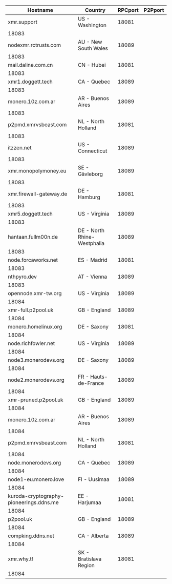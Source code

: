 Hostname | Country | RPCport | P2Pport
--- | --- | --- | ---
xmr.support | US - Washington | 18081
 | 18083
nodexmr.rctrusts.com | AU - New South Wales | 18089
 | 18083
mail.daline.com.cn | CN - Hubei | 18081
 | 18083
xmr1.doggett.tech | CA - Quebec | 18089
 | 18083
monero.10z.com.ar | AR - Buenos Aires | 18089
 | 18083
p2pmd.xmrvsbeast.com | NL - North Holland | 18081
 | 18083
itzzen.net | US - Connecticut | 18089
 | 18083
xmr.monopolymoney.eu | SE - Gävleborg | 18089
 | 18083
xmr.firewall-gateway.de | DE - Hamburg | 18081
 | 18083
xmr5.doggett.tech | US - Virginia | 18089
 | 18083
hantaan.fullm00n.de | DE - North Rhine-Westphalia | 18089
 | 18083
node.forcaworks.net | ES - Madrid | 18081
 | 18083
nthpyro.dev | AT - Vienna | 18089
 | 18083
opennode.xmr-tw.org | US - Virginia | 18089
 | 18084
xmr-full.p2pool.uk | GB - England | 18089
 | 18084
monero.homelinux.org | DE - Saxony | 18081
 | 18084
node.richfowler.net | US - Virginia | 18089
 | 18084
node3.monerodevs.org | DE - Saxony | 18089
 | 18084
node2.monerodevs.org | FR - Hauts-de-France | 18089
 | 18084
xmr-pruned.p2pool.uk | GB - England | 18089
 | 18084
monero.10z.com.ar | AR - Buenos Aires | 18089
 | 18084
p2pmd.xmrvsbeast.com | NL - North Holland | 18081
 | 18084
node.monerodevs.org | CA - Quebec | 18089
 | 18084
node1-eu.monero.love | FI - Uusimaa | 18089
 | 18084
kuroda-cryptography-pioneerings.ddns.me | EE - Harjumaa | 18081
 | 18084
p2pool.uk | GB - England | 18089
 | 18084
compking.ddns.net | CA - Alberta | 18089
 | 18084
xmr.why.tf | SK - Bratislava Region | 18081
 | 18084
